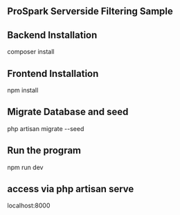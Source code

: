 ## ProSpark Serverside Filtering Sample

## Backend Installation
composer install

## Frontend Installation
npm install

## Migrate Database and seed
php artisan migrate --seed

## Run the program
npm run dev

## access via php artisan serve 
localhost:8000
